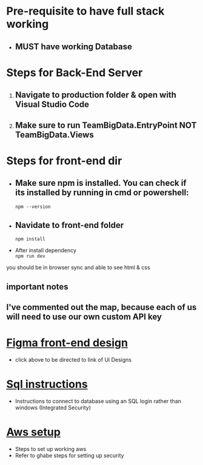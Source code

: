 
# Pre-requisite to have full stack working
  * ## **MUST** have working Database
# Steps for Back-End Server
  1. ## Navigate to production folder & open with Visual Studio Code
  2. ## Make sure to run TeamBigData.EntryPoint **NOT** TeamBigData.Views
# Steps for front-end dir
 * ## Make sure npm is installed. You can check if its installed by running in cmd or powershell: 
   ```npm --version```
 
 * ## Navidate to front-end folder 
   ```npm install```
  
  * After install dependency\
  ```npm run dev```

you should be in browser sync and able to see html & css 
## important notes
## I've commented out the map, because each of us will need to use our own custom API key

# [Figma front-end design](https://www.figma.com/file/Yn017yQFhCZIDddC8menQT/Utification-views?node-id=0%3A1&t=dgaPizb53y1PsFsV-0)
  * click above to be directed to link of Ui Designs
# [Sql instructions](https://github.com/JosephArmas/cecs-491A-Team-Big-Data/blob/joseph/Sql%20instructions.md)
  * Instructions to connect to database using an SQL login rather than windows (Integrated Security)
# [Aws setup](https://github.com/JosephArmas/cecs-491A-Team-Big-Data/blob/joseph/AWS%20Setup.pdf)
  * Steps to set up working aws
  * Refer to ghabe steps for setting up security
